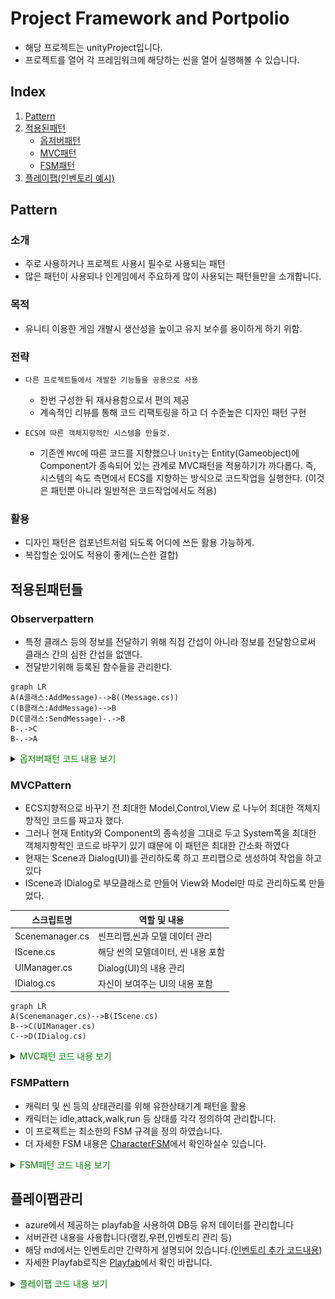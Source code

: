 # Project Framework and Portpolio
- 해당 프로젝트는 unityProject입니다.
- 프로젝트를 열어 각 프레임워크에 해당하는 씬을 열어 실행해볼 수 있습니다.
## Index

1. [Pattern](#pattern)
2. [적용된패턴](#적용된패턴들)
    - [옵저버패턴](#observerpattern)
    - [MVC패턴](#mvcpattern)
    - [FSM패턴](#fsmpattern)
3. [플레이팹(인벤토리 예시)](#플레이팹관리)

## Pattern

### 소개 
- 주로 사용하거나 프로젝트 사용시 필수로 사용되는 패턴
- 많은 패턴이 사용되나 인게임에서 주요하게 많이 사용되는 패턴들만을 소개합니다.

### 목적
- 유니티 이용한 게임 개발시 생산성을 높이고 유지 보수를 용이하게 하기 위함.

### 전략
- `다른 프로젝트들에서 개발한 기능들을 공용으로 사용`
    - 한번 구성한 뒤 재사용함으로서 편의 제공
    - 계속적인 리뷰를 통해 코드 리팩토링을 하고 더 수준높은 디자인 패턴 구현

- `ECS에 따른 객체지향적인 시스템을 만들것.`
    - 기존엔 `MVC`에 따른 코드를 지향했으나 `Unity`는 Entity(Gameobject)에 Component가 종속되어 있는 관계로
    MVC패턴을 적용하기가 까다롭다. 즉, 시스템의 속도 측면에서 ECS를 지향하는 방식으로 코드작업을 실행한다.
    (이것은 패턴뿐 아니라 일반적은 코드작업에서도 적용)

### 활용
- 디자인 패턴은 컴포넌트처럼 되도록 어디에 쓰든 활용 가능하게.
- 복잡할순 있어도 적용이 좋게(느슨한 결합)

## 적용된패턴들

### Observerpattern
- 특정 클래스 등의 정보를 전달하기 위해 직접 간섭이 아니라 정보를 전달함으로써 클래스 간의 심한 간섭을 없앤다.
- 전달받기위해 등록된 함수들을 관리한다.

```mermaid
graph LR
A(A클래스:AddMessage)-->B((Message.cs))
C(B클래스:AddMessage)-->B
D(C클래스:SendMessage)-.->B
B-.->C
B-.->A
```
<details>
<summary>
    <span style="color:#008000">옵저버패턴 코드 내용 보기</span>
</summary>
    <div markdown="1">

- [Message.cs](https://github.com/ijh00116/BT_Project/blob/main/Assets/InGame/Scripts/ObserverPattern/Message.cs)
```code
private static Dictionary<string, List<Delegate>> handlers = new Dictionary<string, List<Delegate>>();

    private static void RegisterListener(string messageName, Delegate callback)
    {
        if (callback == null)
            return;
        if(!handlers.ContainsKey(messageName))
        {
            handlers.Add(messageName, new List<Delegate>());
        }
        List<Delegate> messagelst = handlers[messageName];
        Delegate ms = messagelst.Find(o => o.Method == callback.Method && o.Target == callback.Target);
        if(ms!=null)
        {
            throw new ArgumentException("Callback method is already exist!!", messageName);
        }
        messagelst.Add(callback);
    }
    private static void UnRegisterListener(string messageName, Delegate callback)
    {
        if (callback == null)
            return;
        if (!handlers.ContainsKey(messageName))
            return;

        List<Delegate> messagelst = handlers[messageName];
        Delegate ms = messagelst.Find(o => o.Method == callback.Method && o.Target == callback.Target);
        if (ms == null)
            return;
        messagelst.Remove(ms);
    }

    private static void SendMessage<T>(string messageName,T e) where T:Message
    {
        if (!handlers.ContainsKey(messageName))
            return;

        List<Delegate> messagelst = handlers[messageName];

        for(int i=0; i<messagelst.Count; i++)
        {
            if (messagelst[i].GetType() != typeof(Action<T>))
                continue;

            var _event=(Action<T>)messagelst[i];
            _event(e);
        }
    }
```
</div>
</details>

### MVCPattern
- ECS지향적으로 바꾸기 전 최대한 Model,Control,View 로 나누어 최대한 객체지향적인 코드를 짜고자 했다.
- 그러나 현재 Entity와 Component의 종속성을 그대로 두고 System쪽을 최대한 객체지향적인 코드로 바꾸기 있기 떄문에
이 패턴은 최대한 간소화 하였다
- 현재는 Scene과 Dialog(UI)를 관리하도록 하고 프리팹으로 생성하여 작업을 하고 있다
- IScene과 IDialog로 부모클래스로 만들어 View와 Model만 따로 관리하도록 만들었다.

| 스크립트명            | 역할 및 내용                                                            |
| ----------------- | ----------------------------------------------------------------------- |
| Scenemanager.cs | 씬프리팹,씬과 모델 데이터 관리 |
| IScene.cs   | 해당 씬의 모델데이터, 씬 내용 포함|
| UIManager.cs | Dialog(UI)의 내용 관리|
| IDialog.cs| 자신이 보여주는 UI의 내용 포함|

```mermaid
graph LR
A(Scenemanager.cs)-->B(IScene.cs)
B-->C(UIManager.cs)
C-->D(IDialog.cs)
```

<details>
<summary> <span style="color:#008000">MVC패턴 코드 내용 보기</span></summary>
    <div markdown="1">
        
- [Scenemanager.cs](https://github.com/ijh00116/BT_Project/blob/main/Assets/InGame/Scripts/MVC/SceneManager.cs)
```Code
    public class SceneManager : Monosingleton<SceneManager>
    {
        ...
        public void LoadStartScene()
        {
            ...
            if (scene == null)
            {
                var fullpath = string.Format("Scenes/{0}", sceneName);
                StartCoroutine(ResourcesLoader.Instance.Load<GameObject>(fullpath, o => OnPostLoadProcess(o)));
            }
        }
        void OnPostLoadProcess(Object o)
        {
            var scene = Instantiate(o) as GameObject;

            var sceneScript = scene.GetComponent<IScene>();
            ...
            SetupScene(sceneScript);
        }
        void SetupScene(IScene scene)
        {
            var scenescript = scene.GetComponent<IScene>();
            scenescript.LoadAssets(
                () =>
                {
                    AllSceneLoaded = true;
                });
        }
    }
```

- [Iscene.cs](https://github.com/ijh00116/BT_Project/blob/main/Assets/InGame/Scripts/MVC/IDialog.cs)
```code
        public class IScene : MonoBehaviour
        {
            ...
            public void LoadAssets(Action onComplete)
            {
                _onLoadComplete = onComplete;
                StartCoroutine(LoadContents());
            }

            IEnumerator LoadContents()
            {
                ...
                for (int i = 0; i < UIList.Count; ++i)
                {
                    yield return StartCoroutine(UIManager.Instance.Load(UIList[i],
                        c =>
                        {
                            _loadingContentsCount--;
                            OnContentLoadComplete(c); 
                        }));
                }
                ...
            }
            void EnterContents()
            {
                for (int i = 0; i < EnterUIList.Count; i++)
                {
                    Message.Send<ShowDialogMsg>(new ShowDialogMsg(), EnterUIList[i]);
                }
            }
        }
```
- [UIManager.cs](https://github.com/ijh00116/BT_Project/blob/main/Assets/InGame/Scripts/MVC/UIManager.cs)
```code
public class UIManager : Monosingleton<UIManager>
{
   ...
    public IEnumerator Load(string uiName,OnComplete oncomplete)
    {
       ...
        if(ui==null)
        {
            var path = string.Format("{0}/{1}", ASSET_PATH, uiName);
            yield return StartCoroutine(ResourcesLoader.Instance.Load<GameObject>(path,o=> OnPostLoadProcess(o)));
        }
       ...
    }
}

```
- [IDialog.cs](https://github.com/ijh00116/BT_Project/blob/main/Assets/InGame/Scripts/MVC/IDialog.cs)
```code
public class IDialog : MonoBehaviour
{
  ...
    public void Load()
    {
        typeName= GetType().Name;
        rt= GetComponent<RectTransform>();

        Message.AddMessage<ShowDialogMsg>(Enter,typeName);
        Message.AddMessage<HideDialogMsg>(Exit, typeName);

        OnLoad();
        DialogView.SetActive(false);
    }
    public void Unload()
    {
        Message.RemoveMessage<ShowDialogMsg>(Enter, typeName);
        Message.RemoveMessage<HideDialogMsg>(Exit, typeName);

        OnExit();
        OnUnload();
    }
...
    public static void RequestDialogEnter<T>() where T : IDialog
    {
        Message.Send<ShowDialogMsg>(new ShowDialogMsg(),typeof(T).Name);
    }

    public static void RequestDialogExit<T>() where T : IDialog
    {
        Message.Send<HideDialogMsg>(new HideDialogMsg(), typeof(T).Name);
    }
}

```  
</div>
</details>

### FSMPattern
- 캐릭터 및 씬 등의 상태관리를 위해 유한상태기계 패턴을 활용
- 캐릭터는 idle,attack,walk,run 등 상태를 각각 정의하여 관리합니다.  
- 이 프로젝트는 최소한의 FSM 규격을 정의 하였습니다.
- 더 자세한 FSM 내용은 [CharacterFSM](https://github.com/ijh00116/IdleGameSample/tree/main/Assets/MainProject/Scripts/InGame/CharacterFsm)에서 확인하실수 있습니다.
        

<details>
<summary> <span style="color:#008000">FSM패턴 코드 내용 보기 </span></summary>
    <div markdown="1">

- [StateMachine](https://github.com/ijh00116/BT_Project/blob/main/Assets/InGame/Scripts/FSM/CharacterState.cs)
```Code
public class StateMachine<T> : IStateCallbackListener where T : struct
{
    public bool Triggerevent;
    public GameObject target;
    public T PreviousState;
    public T CurrentState;
    public IStateCallback PreviousStatecallback;
    public IStateCallback currentStatecallback;
    public Dictionary<T, IStateCallback> stateLookup;
    CharacterStateMachineRunner StateMachineRunner;
    public StateMachine(GameObject obj,bool _istrigger)
    {
        target = obj;
        Triggerevent = _istrigger;

        if (StateMachineRunner == null)
            StateMachineRunner = obj.AddComponent<CharacterStateMachineRunner>();

        stateLookup = new Dictionary<T, IStateCallback>();
        StateMachineRunner.Initialize(this);
    }
   ...
}
```

- [CharacterAbility.cs](https://github.com/ijh00116/BT_Project/blob/main/Assets/InGame/Scripts/FSM/CharacterAbility.cs)

```ca
public class CharacterAbility : MonoBehaviour,IStateCallback
{
    [SerializeField] protected eActorState Mystate;
    protected Character _character = null;
    protected StateMachine<eActorState> _State;
    public Action OnEnter => onEnter;
    public Action OnExit => onExit;
    public Action OnUpdate => onUpdate;
    // Start is called before the first frame update
    protected virtual void Start()
    {
        _character = GetComponent<Character>();
        _State = _character._state;

        _State.AddState(Mystate, this);
    }
...
}
```

</div>
</details>

## 플레이팹관리
- azure에서 제공하는 playfab을 사용하여 DB등 유저 데이터를 관리합니다
- 서버관련 내용을 사용합니다(랭킹,우편,인벤토리 관리 등)
- 해당 md에서는 인벤토리만 간략하게 설명되어 있습니다.([인벤토리 추가 코드내용](https://github.com/ijh00116/IdleGameSample/tree/main/Assets/MainProject/Scripts/SystemContents/Item))
- 자세한 Playfab로직은 [Playfab](https://github.com/ijh00116/BT_Project/blob/main/Assets/InGame/Scripts/PlayfabManager.cs)에서 확인 바랍니다.

<details>
<summary> <span style="color:#008000">플레이팹 코드 내용 보기 </span></summary>
    <div markdown="1">


- [InventoryObject.cs](https://github.com/ijh00116/BT_Project/blob/main/Assets/InGame/Scripts/Inventory/InventoryObject.cs)

```ca
public class InventoryObject
{
    [SerializeField]
    private Inventory Container = new Inventory();
    public List<ItemSlot> GetSlots => Container.Slots;

    ///인벤토리 테이블에서 초기설정하여 로드    
    public void Init()
    {
        for (int i = 0; i < InGameDataTableManager.Instance.characterinfo.CharactersDefaultData.Count; i++)
        {
            ItemSlot slot = new ItemSlot();
            slot.item = new Item(InGameDataTableManager.Instance.characterinfo.CharactersDefaultData[i].idx);
            slot.item.characterItemInfo = InGameDataTableManager.Instance.characterinfo.CharactersDefaultData[i];
           
            GetSlots.Add(slot);
        }
    }
  ...
}
```
<br>
<figure>
<img src="https://github.com/ijh00116/BT_Project/blob/main/MdResources/inventory_0.PNG" title="인벤토리초기설정" width="500"><br>
<figcaption>인벤토리초기설정</figcaption><br>
</figure>
<br>

- [PlayfabManager.cs](https://github.com/ijh00116/BT_Project/blob/main/Assets/InGame/Scripts/PlayfabManager.cs)

```ca
 public class PlayfabManager : Monosingleton<PlayfabManager>
{
        ...
        
        public void SavePlayerData(Dictionary<string,string > playerdata,Action<UpdateUserDataResult> onComplete)
        {
            var request = new UpdateUserDataRequest
            {
                Data = playerdata
            };
            PlayFabClientAPI.UpdateUserData(request, onComplete, OnError);
        }
        public void SavePlayerData<T>(int keyidx, T e, Action<UpdateUserDataResult> onComplete) where T : class
        {
            Dictionary<string, string> characterdatadic = new Dictionary<string, string>();

            var _json = Newtonsoft.Json.JsonConvert.SerializeObject(e);
            characterdatadic.Add(keyidx.ToString(), _json);

            var request = new UpdateUserDataRequest
            {
                Data = characterdatadic
            };
            PlayFabClientAPI.UpdateUserData(request, onComplete, OnError);
        }
        
        ...
}

```
<br><br>
<figure>
<img src="https://github.com/ijh00116/BT_Project/blob/main/MdResources/inventory_1.PNG" title="인벤토리 아이템 업데이트" width="500"><br>
<figcaption>인벤토리 아이템 업데이트</figcaption><br>
</figure>
    <br>    
<figure>
<img src="https://github.com/ijh00116/BT_Project/blob/main/MdResources/inventory_2.PNG" title="인벤토리 업데이트 플레이팹 화면" width="900"><br>
<figcaption>인벤토리 업데이트 플레이팹 화면</figcaption><br>
</figure>


</div>
</details>
